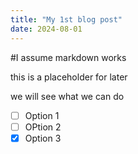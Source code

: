 ```yaml
---
title: "My 1st blog post"
date: 2024-08-01
---
```


#I assume markdown works 

this is a placeholder for later

we will see what we can do 

- [ ] Option 1
- [ ] OPtion 2
- [x] Option 3
